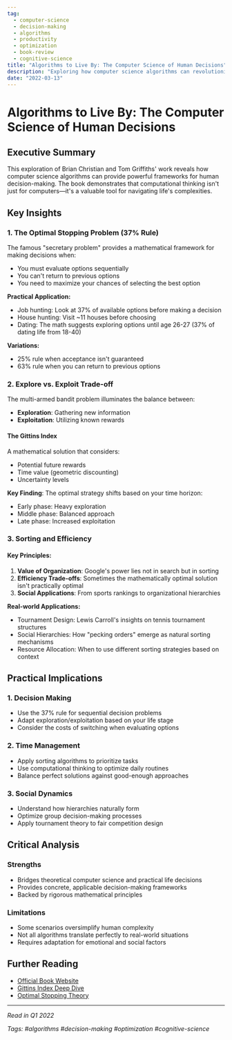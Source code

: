 ```yaml
---
tag: 
  - computer-science
  - decision-making
  - algorithms
  - productivity
  - optimization
  - book-review
  - cognitive-science
title: "Algorithms to Live By: The Computer Science of Human Decisions"
description: "Exploring how computer science algorithms can revolutionize our daily decision-making processes, from career choices to time management."
date: "2022-03-13"
---
```


# Algorithms to Live By: The Computer Science of Human Decisions

## Executive Summary

This exploration of Brian Christian and Tom Griffiths' work reveals how computer science algorithms can provide powerful frameworks for human decision-making. The book demonstrates that computational thinking isn't just for computers—it's a valuable tool for navigating life's complexities.

## Key Insights

### 1. The Optimal Stopping Problem (37% Rule)

The famous "secretary problem" provides a mathematical framework for making decisions when:
- You must evaluate options sequentially
- You can't return to previous options
- You need to maximize your chances of selecting the best option

**Practical Application:**
- Job hunting: Look at 37% of available options before making a decision
- House hunting: Visit ~11 houses before choosing
- Dating: The math suggests exploring options until age 26-27 (37% of dating life from 18-40)

**Variations:**
- 25% rule when acceptance isn't guaranteed
- 63% rule when you can return to previous options

### 2. Explore vs. Exploit Trade-off

The multi-armed bandit problem illuminates the balance between:
- **Exploration**: Gathering new information
- **Exploitation**: Utilizing known rewards

#### The Gittins Index
A mathematical solution that considers:
- Potential future rewards
- Time value (geometric discounting)
- Uncertainty levels

**Key Finding**: The optimal strategy shifts based on your time horizon:
- Early phase: Heavy exploration
- Middle phase: Balanced approach
- Late phase: Increased exploitation

### 3. Sorting and Efficiency

#### Key Principles:
1. **Value of Organization**: Google's power lies not in search but in sorting
2. **Efficiency Trade-offs**: Sometimes the mathematically optimal solution isn't practically optimal
3. **Social Applications**: From sports rankings to organizational hierarchies

**Real-world Applications:**
- Tournament Design: Lewis Carroll's insights on tennis tournament structures
- Social Hierarchies: How "pecking orders" emerge as natural sorting mechanisms
- Resource Allocation: When to use different sorting strategies based on context

## Practical Implications

### 1. Decision Making
- Use the 37% rule for sequential decision problems
- Adapt exploration/exploitation based on your life stage
- Consider the costs of switching when evaluating options

### 2. Time Management
- Apply sorting algorithms to prioritize tasks
- Use computational thinking to optimize daily routines
- Balance perfect solutions against good-enough approaches

### 3. Social Dynamics
- Understand how hierarchies naturally form
- Optimize group decision-making processes
- Apply tournament theory to fair competition design

## Critical Analysis

### Strengths
- Bridges theoretical computer science and practical life decisions
- Provides concrete, applicable decision-making frameworks
- Backed by rigorous mathematical principles

### Limitations
- Some scenarios oversimplify human complexity
- Not all algorithms translate perfectly to real-world situations
- Requires adaptation for emotional and social factors

## Further Reading

- [Official Book Website](https://algorithmstoliveby.com/)
- [Gittins Index Deep Dive](https://arxiv.org/pdf/1901.08387.pdf)
- [Optimal Stopping Theory](https://en.wikipedia.org/wiki/Optimal_stopping)

---

*Read in Q1 2022*

*Tags: #algorithms #decision-making #optimization #cognitive-science*
